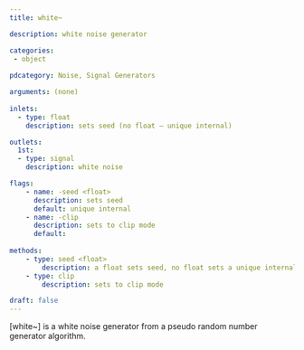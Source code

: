 ```yaml
---
title: white~

description: white noise generator

categories:
 - object
 
pdcategory: Noise, Signal Generators

arguments: (none)
  
inlets:
  - type: float
    description: sets seed (no float — unique internal)

outlets:
  1st:
  - type: signal
    description: white noise

flags:
    - name: -seed <float>
      description: sets seed 
      default: unique internal
    - name: -clip
      description: sets to clip mode
      default:
      
methods:
    - type: seed <float>
        description: a float sets seed, no float sets a unique internal
    - type: clip
        description: sets to clip mode

draft: false
---
```


[white~] is a white noise generator from a pseudo random number generator algorithm.
